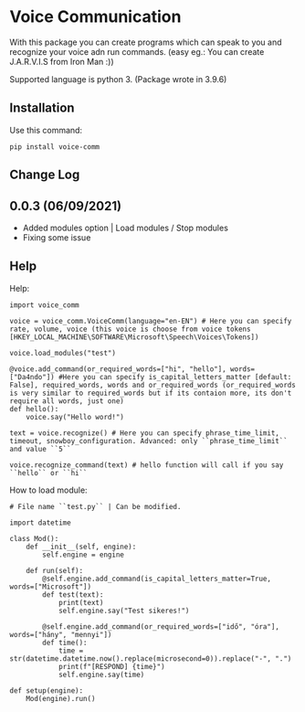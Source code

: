 # Voice Communication

With this package you can create programs which can speak to you and recognize your voice adn run commands. (easy eg.: You can create J.A.R.V.I.S from Iron Man :))

Supported language is python 3. (Package wrote in 3.9.6)

## Installation
Use this command:

    pip install voice-comm

## Change Log

0.0.3 (06/09/2021)
-------------------
- Added modules option | Load modules / Stop modules
- Fixing some issue

## Help

Help:

    import voice_comm

    voice = voice_comm.VoiceComm(language="en-EN") # Here you can specify rate, volume, voice (this voice is choose from voice tokens [HKEY_LOCAL_MACHINE\SOFTWARE\Microsoft\Speech\Voices\Tokens])

    voice.load_modules("test")

    @voice.add_command(or_required_words=["hi", "hello"], words=["Da4ndo"]) #Here you can specify is_capital_letters_matter [default: False], required_words, words and or_required_words (or_required_words is very similar to required_words but if its contaion more, its don't require all words, just one)
    def hello():
        voice.say("Hello word!")

    text = voice.recognize() # Here you can specify phrase_time_limit, timeout, snowboy_configuration. Advanced: only ``phrase_time_limit`` and value ``5``

    voice.recognize_command(text) # hello function will call if you say ``hello`` or ``hi``

How to load module:

    # File name ``test.py`` | Can be modified.

    import datetime

    class Mod():
        def __init__(self, engine):
            self.engine = engine
        
        def run(self):
            @self.engine.add_command(is_capital_letters_matter=True, words=["Microsoft"])
            def test(text):
                print(text)
                self.engine.say("Test sikeres!")

            @self.engine.add_command(or_required_words=["idő", "óra"], words=["hány", "mennyi"])
            def time():
                time = str(datetime.datetime.now().replace(microsecond=0)).replace("-", ".")
                print(f"[RESPOND] {time}")
                self.engine.say(time)
        
    def setup(engine):
        Mod(engine).run()
